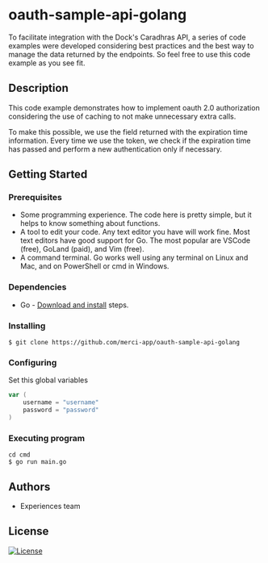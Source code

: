 # oauth-sample-api-golang

To facilitate integration with the Dock's Caradhras API, a series of code examples were developed considering best practices and the best way to manage the data returned by the endpoints. So feel free to use this code example as you see fit.

## Description

This code example demonstrates how to implement oauth 2.0 authorization considering the use of caching to not make unnecessary extra calls.

To make this possible, we use the field returned with the expiration time information. Every time we use the token, we check if the expiration time has passed and perform a new authentication only if necessary.

## Getting Started

### Prerequisites

* Some programming experience. The code here is pretty simple, but it helps to know something about functions.
* A tool to edit your code. Any text editor you have will work fine. Most text editors have good support for Go. The most popular are VSCode (free), GoLand (paid), and Vim (free).
* A command terminal. Go works well using any terminal on Linux and Mac, and on PowerShell or cmd in Windows.

### Dependencies

* Go - <a href="https://go.dev/doc/install">Download and install</a> steps.

### Installing

```
$ git clone https://github.com/merci-app/oauth-sample-api-golang
```

### Configuring

Set this global variables
```go
var (
    username = "username"
    password = "password"
)
```


### Executing program

```
cd cmd
$ go run main.go
```

## Authors

- Experiences team

## License

[![License](https://img.shields.io/badge/License-Apache_2.0-yellowgreen.svg)](https://opensource.org/licenses/Apache-2.0)  